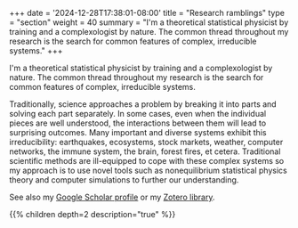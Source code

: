 +++
date = '2024-12-28T17:38:01-08:00'
title = "Research ramblings"
type = "section"
weight = 40
summary = "I'm a theoretical statistical physicist by training and a complexologist by nature. The common thread throughout my research is the search for common features of complex, irreducible systems."
+++

I'm a theoretical statistical physicist by training and a complexologist by nature. The common thread throughout my research is the search for common features of complex, irreducible systems.

Traditionally, science approaches a problem by breaking it into parts and solving each part separately. In some cases, even when the individual pieces are well understood, the interactions between them will lead to surprising outcomes. Many important and diverse systems exhibit this irreducibility: earthquakes, ecosystems, stock markets, weather, computer networks, the immune system, the brain, forest fires, et cetera. Traditional scientific methods are ill-equipped to cope with these complex systems so my approach is to use novel tools such as nonequilibrium statistical physics theory and computer simulations to further our understanding. 

See also my [Google Scholar profile](https://scholar.google.ca/citations?user=kQon5jkAAAAJ) or my [Zotero library](https://www.zotero.org/rikblok).

{{% children depth=2 description="true" %}}
  